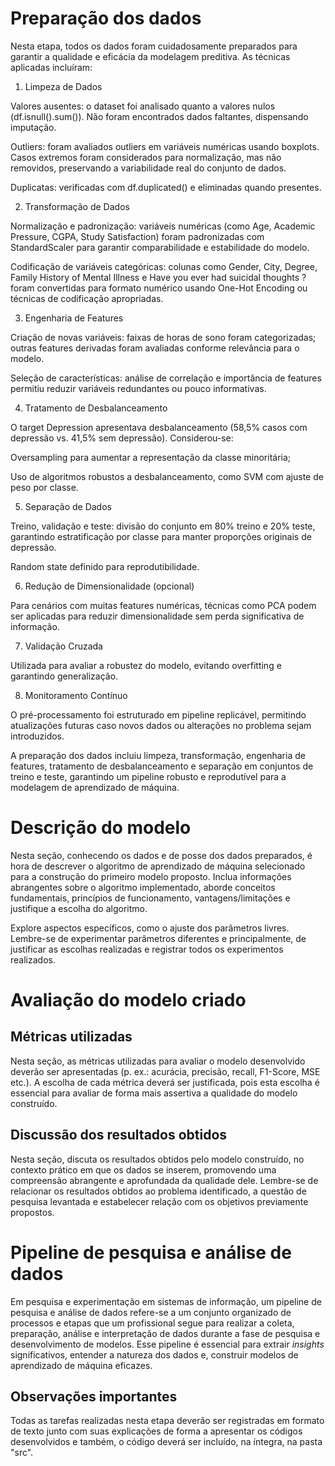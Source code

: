# Preparação dos dados

Nesta etapa, todos os dados foram cuidadosamente preparados para garantir a qualidade e eficácia da modelagem preditiva. As técnicas aplicadas incluíram:

1. Limpeza de Dados

Valores ausentes: o dataset foi analisado quanto a valores nulos (df.isnull().sum()). Não foram encontrados dados faltantes, dispensando imputação.

Outliers: foram avaliados outliers em variáveis numéricas usando boxplots. Casos extremos foram considerados para normalização, mas não removidos, preservando a variabilidade real do conjunto de dados.

Duplicatas: verificadas com df.duplicated() e eliminadas quando presentes.

2. Transformação de Dados

Normalização e padronização: variáveis numéricas (como Age, Academic Pressure, CGPA, Study Satisfaction) foram padronizadas com StandardScaler para garantir comparabilidade e estabilidade do modelo.

Codificação de variáveis categóricas: colunas como Gender, City, Degree, Family History of Mental Illness e Have you ever had suicidal thoughts ? foram convertidas para formato numérico usando One-Hot Encoding ou técnicas de codificação apropriadas.

3. Engenharia de Features

Criação de novas variáveis: faixas de horas de sono foram categorizadas; outras features derivadas foram avaliadas conforme relevância para o modelo.

Seleção de características: análise de correlação e importância de features permitiu reduzir variáveis redundantes ou pouco informativas.

4. Tratamento de Desbalanceamento

O target Depression apresentava desbalanceamento (58,5% casos com depressão vs. 41,5% sem depressão). Considerou-se:

Oversampling para aumentar a representação da classe minoritária;

Uso de algoritmos robustos a desbalanceamento, como SVM com ajuste de peso por classe.

5. Separação de Dados

Treino, validação e teste: divisão do conjunto em 80% treino e 20% teste, garantindo estratificação por classe para manter proporções originais de depressão.

Random state definido para reprodutibilidade.

6. Redução de Dimensionalidade (opcional)

Para cenários com muitas features numéricas, técnicas como PCA podem ser aplicadas para reduzir dimensionalidade sem perda significativa de informação.

7. Validação Cruzada

Utilizada para avaliar a robustez do modelo, evitando overfitting e garantindo generalização.

8. Monitoramento Contínuo

O pré-processamento foi estruturado em pipeline replicável, permitindo atualizações futuras caso novos dados ou alterações no problema sejam introduzidos.

 
 A preparação dos dados incluiu limpeza, transformação, engenharia de features, tratamento de desbalanceamento e separação em conjuntos de treino e teste, garantindo um pipeline robusto e reprodutível para a modelagem de aprendizado de máquina.

# Descrição do modelo

Nesta seção, conhecendo os dados e de posse dos dados preparados, é hora de descrever o algoritmo de aprendizado de máquina selecionado para a construção do primeiro modelo proposto. Inclua informações abrangentes sobre o algoritmo implementado, aborde conceitos fundamentais, princípios de funcionamento, vantagens/limitações e justifique a escolha do algoritmo.

Explore aspectos específicos, como o ajuste dos parâmetros livres. Lembre-se de experimentar parâmetros diferentes e principalmente, de justificar as escolhas realizadas e registrar todos os experimentos realizados.

# Avaliação do modelo criado

## Métricas utilizadas

Nesta seção, as métricas utilizadas para avaliar o modelo desenvolvido deverão ser apresentadas (p. ex.: acurácia, precisão, recall, F1-Score, MSE etc.). A escolha de cada métrica deverá ser justificada, pois esta escolha é essencial para avaliar de forma mais assertiva a qualidade do modelo construído. 

## Discussão dos resultados obtidos

Nesta seção, discuta os resultados obtidos pelo modelo construído, no contexto prático em que os dados se inserem, promovendo uma compreensão abrangente e aprofundada da qualidade dele. Lembre-se de relacionar os resultados obtidos ao problema identificado, a questão de pesquisa levantada e estabelecer relação com os objetivos previamente propostos. 

# Pipeline de pesquisa e análise de dados

Em pesquisa e experimentação em sistemas de informação, um pipeline de pesquisa e análise de dados refere-se a um conjunto organizado de processos e etapas que um profissional segue para realizar a coleta, preparação, análise e interpretação de dados durante a fase de pesquisa e desenvolvimento de modelos. Esse pipeline é essencial para extrair _insights_ significativos, entender a natureza dos dados e, construir modelos de aprendizado de máquina eficazes. 

## Observações importantes

Todas as tarefas realizadas nesta etapa deverão ser registradas em formato de texto junto com suas explicações de forma a apresentar os códigos desenvolvidos e também, o código deverá ser incluído, na íntegra, na pasta "src".
